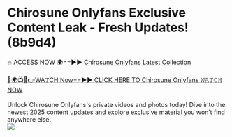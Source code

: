 # Chirosune Onlyfans Exclusive Content Leak - Fresh Updates! (8b9d4)

🔥 ACCESS NOW 🌍==►► <a href="https://tinyurl.com/kvy9nzfs" rel="nofollow">Chirosune Onlyfans Latest Collection</a>
<br><br>
[🔴🌍📺📱👉WA𝚃CH Now==►► CLICK HERE TO Chirosune Onlyfans 𝚆𝙰𝚃𝙲𝙷 NOW](https://tinyurl.com/kvy9nzfs)
<br><br>
Unlock Chirosune Onlyfans's private videos and photos today! Dive into the newest 2025 content updates and explore exclusive material you won’t find anywhere else.
<br>
<a href="https://tinyurl.com/kvy9nzfs" rel="nofollow" data-target="animated-image.originalLink"><img src="https://camo.githubusercontent.com/8a4f000d20f83aca3bf7ec5f350d767afa0574a8a352519fd8cfa583a6f93a33/68747470733a2f2f692e696d6775722e636f6d2f644a486b345a712e676966" data-canonical-src="https://i.imgur.com/dJHk4Zq.gif" style="max-width: 100%; display: inline-block;" data-target="animated-image.originalImage"></a>
<br>
